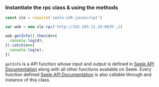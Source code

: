 ### Instantiate the rpc class & using the methods

```javascript
const sle = require('seele-sdk-javascript')

var web = new sle.rpc('http://192.193.11.10:8029',2)

web.getInfo().then(d=>{
  console.log(d);
}).catch(e=>{
  console.log(e);
})

```

```getInfo``` is a API function whose input and output is defined in [Seele API Documentation]() along with all other functions available on Seele. Every function defined [Seele API Documentation]() is also callable through and instance of this class.
